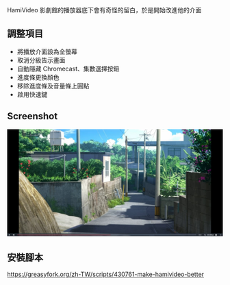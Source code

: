 HamiVideo 影劇館的播放器底下會有奇怪的留白，於是開始改進他的介面

## 調整項目

- 將播放介面設為全螢幕
- 取消分級告示畫面
- 自動隱藏 Chromecast、集數選擇按鈕
- 進度條更換顏色
- 移除進度條及音量條上圓點
- 啟用快速鍵

## Screenshot

![Player screenshot](screenshot.jpg)

## 安裝腳本

https://greasyfork.org/zh-TW/scripts/430761-make-hamivideo-better
